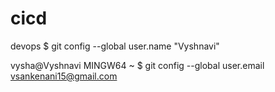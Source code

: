 # cicd
devops 
$ git config --global user.name "Vyshnavi"


vysha@Vyshnavi MINGW64 ~
$ git config --global user.email vsankenani15@gmail.com
